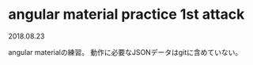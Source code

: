 # angular material practice 1st attack

2018.08.23

angular materialの練習。
動作に必要なJSONデータはgitに含めていない。

